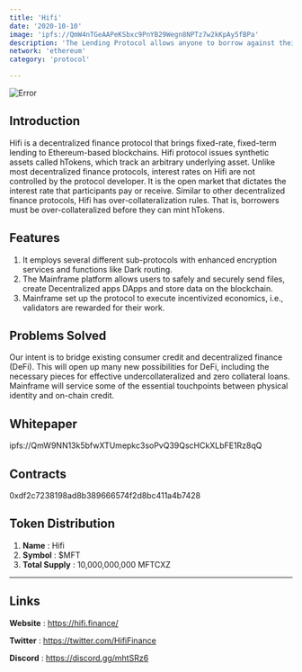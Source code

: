 ```yaml
---
title: 'Hifi'
date: '2020-10-10'
image: 'ipfs://QmW4nTGeAAPeKSbxc9PnYB29Wegn8NPTz7w2kKpAy5fBPa'
description: 'The Lending Protocol allows anyone to borrow against their crypto Buying and selling the tokenized debt enables fixedrate lending and borrowing something much needed in decentralized finance today'
network: 'ethereum'
category: 'protocol'

---
```


![Error](ipfs://QmPixR3KT6g7QfnXfS1YtAiHwyDCG83xxfsN5ktNEL98ug)

## Introduction
Hifi is a decentralized finance protocol that brings fixed-rate, fixed-term lending to Ethereum-based blockchains. Hifi protocol issues synthetic assets called hTokens, which track an arbitrary underlying asset. Unlike most decentralized finance protocols, interest rates on Hifi are not controlled by the protocol developer. It is the open market that dictates the interest rate that participants pay or receive. Similar to other decentralized finance protocols, Hifi has over-collateralization rules. That is, borrowers must be over-collateralized before they can mint hTokens.


## Features
1.  It employs several different sub-protocols with enhanced encryption services and functions like Dark routing.
2.  The Mainframe platform allows users to safely and securely send files, create Decentralized apps DApps and store data on the blockchain.
3.  Mainframe set up the protocol to execute incentivized economics, i.e., validators are rewarded for their work.



## Problems Solved
Our intent is to bridge existing consumer credit and decentralized finance (DeFi). This will open up many new possibilities for DeFi, including the necessary pieces for effective undercollateralized and zero collateral loans. Mainframe will service some of the essential touchpoints between physical identity and on-chain credit. 


## Whitepaper

ipfs://QmW9NN13k5bfwXTUmepkc3soPvQ39QscHCkXLbFE1Rz8qQ

## Contracts

0xdf2c7238198ad8b389666574f2d8bc411a4b7428

## Token Distribution

1. **Name** : Hifi
2. **Symbol** : $MFT
3. **Total Supply** : 10,000,000,000 MFTCXZ 

---

## Links

**Website** : <https://hifi.finance/>

**Twitter** : <https://twitter.com/HifiFinance>

**Discord** : <https://discord.gg/mhtSRz6>
